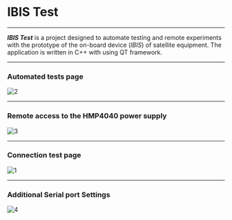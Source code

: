 # IBIS Test
____
***IBIS Test*** is a project designed to automate testing and remote experiments with the prototype of the on-board device (*IBIS*) of satellite equipment. 
The application is written in C++ with using QT framework.
____
### Automated tests page
![2](https://user-images.githubusercontent.com/71130656/142834429-13aee716-0aa7-4c3e-bfa1-0383ec5ebcac.PNG)
____
### Remote access to the HMP4040 power supply
![3](https://user-images.githubusercontent.com/71130656/142834457-e41abd1b-caef-4f53-bc25-139753d856d2.PNG)
____
### Connection test page
![1](https://user-images.githubusercontent.com/71130656/142834348-0d79c419-3e85-4820-8556-0da0f2793c61.PNG)
____
### Additional Serial port Settings
![4](https://user-images.githubusercontent.com/71130656/142834469-2595f640-6560-4c13-837c-2316dd51c001.PNG)
